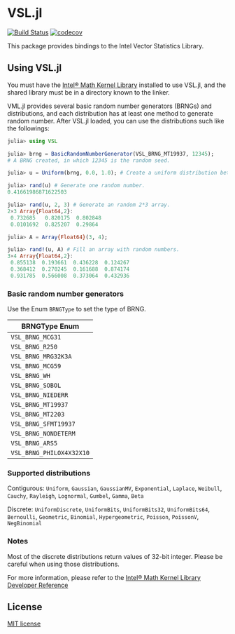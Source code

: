 # VSL.jl
[![Build Status](https://travis-ci.org/sunoru/VSL.jl.svg?branch=master)](https://travis-ci.org/sunoru/VSL.jl)
[![codecov](https://codecov.io/gh/sunoru/VSL.jl/branch/master/graph/badge.svg)](https://codecov.io/gh/sunoru/VSL.jl)

This package provides bindings to the Intel Vector Statistics Library.

## Using VSL.jl

You must have the [Intel® Math Kernel Library](http://software.intel.com/en-us/intel-mkl) installed to use VSL.jl, and
the shared library must be in a directory known to the linker.

VML.jl provides several basic random number generators (BRNGs) and distributions, and each distribution has at least
one method to generate random number. After VSL.jl loaded, you can use the distributions such like the followings:

```julia
julia> using VSL

julia> brng = BasicRandomNumberGenerator(VSL_BRNG_MT19937, 12345);
# A BRNG created, in which 12345 is the random seed.

julia> u = Uniform(brng, 0.0, 1.0); # Create a uniform distribution between 0.0 and 1.0.

julia> rand(u) # Generate one random number.
0.41661986871622503

julia> rand(u, 2, 3) # Generate an random 2*3 array.
2×3 Array{Float64,2}:
 0.732685   0.820175  0.802848
 0.0101692  0.825207  0.29864 

julia> A = Array{Float64}(3, 4);

julia> rand!(u, A) # Fill an array with random numbers.
3×4 Array{Float64,2}:
 0.855138  0.193661  0.436228  0.124267
 0.368412  0.270245  0.161688  0.874174
 0.931785  0.566008  0.373064  0.432936
```

### Basic random number generators

Use the Enum `BRNGType` to set the type of BRNG.

| BRNGType Enum |
| ------------------------ |
| `VSL_BRNG_MCG31` |
| `VSL_BRNG_R250` |
| `VSL_BRNG_MRG32K3A` |
| `VSL_BRNG_MCG59` |
| `VSL_BRNG_WH` |
| `VSL_BRNG_SOBOL` |
| `VSL_BRNG_NIEDERR` |
| `VSL_BRNG_MT19937` |
| `VSL_BRNG_MT2203` |
| `VSL_BRNG_SFMT19937` |
| `VSL_BRNG_NONDETERM` |
| `VSL_BRNG_ARS5` |
| `VSL_BRNG_PHILOX4X32X10` |

### Supported distributions

Contigurous: `Uniform`, `Gaussian`, `GaussianMV`, `Exponential`, `Laplace`,
    `Weibull`, `Cauchy`, `Rayleigh`, `Lognormal`, `Gumbel`, `Gamma`, `Beta`

Discrete: `UniformDiscrete`, `UniformBits`, `UniformBits32`, `UniformBits64`, `Bernoulli`,
    `Geometric`, `Binomial`, `Hypergeometric`, `Poisson`, `PoissonV`, `NegBinomial`

### Notes

Most of the discrete distributions return values of 32-bit integer. Please be careful when using those distributions.

For more information, please refer to the 
[Intel® Math Kernel Library Developer Reference](https://software.intel.com/en-us/articles/mkl-reference-manual)

## License

[MIT license](https://sunoru.mit-license.org)
